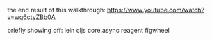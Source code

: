the end result of this walkthrough:
https://www.youtube.com/watch?v=wq6ctyZBb0A

briefly showing off:
lein
cljs
core.async
reagent
figwheel